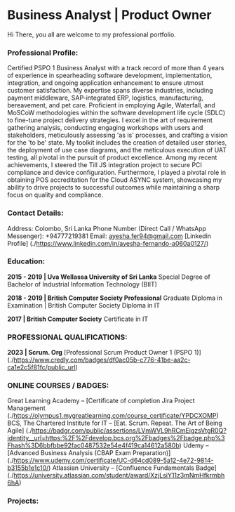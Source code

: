 # Business Analyst | Product Owner
Hi There, you all are welcome to my professional portfolio. 
### Professional Profile:
Certified PSPO 1 Business Analyst with a track record of more than 4 years of experience in spearheading software development, implementation, integration, and ongoing application enhancement to ensure utmost customer satisfaction. My expertise spans diverse industries, including payment middleware, SAP-integrated ERP, logistics, manufacturing, bereavement, and pet care.
Proficient in employing Agile, Waterfall, and MoSCoW methodologies within the software development life cycle (SDLC) to fine-tune project delivery strategies. I excel in the art of requirement gathering analysis, conducting engaging workshops with users and stakeholders, meticulously assessing 'as is' processes, and crafting a vision for the 'to be' state. My toolkit includes the creation of detailed user stories, the deployment of use case diagrams, and the meticulous execution of UAT testing, all pivotal in the pursuit of product excellence.
Among my recent achievements, I steered the Till JS integration project to secure PCI compliance and device configuration. Furthermore, I played a pivotal role in obtaining POS accreditation for the Cloud ASYNC system, showcasing my ability to drive projects to successful outcomes while maintaining a sharp focus on quality and compliance.

### Contact Details:
Address: Colombo, Sri Lanka
Phone Number (Direct Call / WhatsApp Messenger): +94777219381 
Email: ayesha.fer94@gmail.com
[Linkedin Profile] (./https://www.linkedin.com/in/ayesha-fernando-a060a0127/)

### Education: 
**2015 - 2019 | Uva Wellassa University of Sri Lanka**
Special Degree of Bachelor of Industrial Information Technology (BIIT)

**2018 - 2019 | British Computer Society Professional**
Graduate Diploma in Examination | British Computer Society Diploma in IT

**2017	| British Computer Society**
Certificate in IT

### PROFESSIONAL QUALIFICATIONS:
**2023	| Scrum. Org**
[Professional Scrum Product Owner 1 (PSPO 1)] (./https://www.credly.com/badges/df0ac05b-c776-41be-aa2c-ca1e2c5f81fc/public_url)

### ONLINE COURSES / BADGES:
Great Learning Academy – [Certificate of completion Jira Project Management (./https://olympus1.mygreatlearning.com/course_certificate/YPDCXOMP)
BCS, The Chartered Institute for IT – [Eat. Scrum. Repeat. The Art of Being Agile] (./https://badgr.com/public/assertions/LVmWVL9hRCmEigzsVtgR0Q?identity__url=https:%2F%2Fdevelop.bcs.org%2Fbadges%2Fbadge.php%3Fhash%3D6bbfbbe92fac0487532e54e4f419ca14612a580b)
Udemy – [Advanced Business Analysis (CBAP Exam Preparation)] (./https://www.udemy.com/certificate/UC-d64cd089-5a12-4e72-9814-b3155b1e1c10/)
Atlassian University – [Confluence Fundamentals Badge] (./https://university.atlassian.com/student/award/XzjLsiY11z3mNmHfkrmbh6hA)

### Projects:

